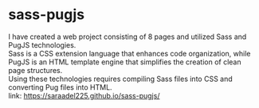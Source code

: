 # sass-pugjs
I have created a web project consisting of 8 pages and utilized Sass and PugJS technologies.\
Sass is a CSS extension language that enhances code organization, while PugJS is an HTML template engine that simplifies the creation of clean page structures.\
Using these technologies requires compiling Sass files into CSS and converting Pug files into HTML.\
link: https://saraadel225.github.io/sass-pugjs/
